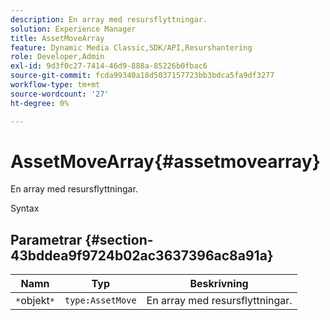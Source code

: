 ```yaml
---
description: En array med resursflyttningar.
solution: Experience Manager
title: AssetMoveArray
feature: Dynamic Media Classic,SDK/API,Resurshantering
role: Developer,Admin
exl-id: 9d3f0c27-7414-46d9-888a-85226b0fbac6
source-git-commit: fcda99340a18d5037157723bb3bdca5fa9df3277
workflow-type: tm+mt
source-wordcount: '27'
ht-degree: 0%

---
```


# AssetMoveArray{#assetmovearray}

En array med resursflyttningar.

Syntax

## Parametrar {#section-43bddea9f9724b02ac3637396ac8a91a}

| Namn | Typ | Beskrivning |
|---|---|---|
| `*`objekt`*` | `type:AssetMove` | En array med resursflyttningar. |
